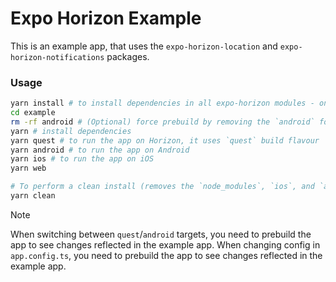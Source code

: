 # Expo Horizon Example

This is an example app, that uses the `expo-horizon-location` and `expo-horizon-notifications` packages.

### Usage

```bash
yarn install # to install dependencies in all expo-horizon modules - only if needed
cd example
rm -rf android # (Optional) force prebuild by removing the `android` folder:
yarn # install dependencies
yarn quest # to run the app on Horizon, it uses `quest` build flavour
yarn android # to run the app on Android
yarn ios # to run the app on iOS
yarn web

# To perform a clean install (removes the `node_modules`, `ios`, and `android` folders):
yarn clean
```

> [!NOTE]
> When switching between `quest`/`android` targets, you need to prebuild the app to see changes reflected in the example app.
> When changing config in `app.config.ts`, you need to prebuild the app to see changes reflected in the example app.
